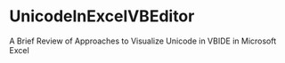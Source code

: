 # UnicodeInExcelVBEditor
A Brief Review of Approaches to Visualize Unicode in VBIDE in Microsoft Excel
